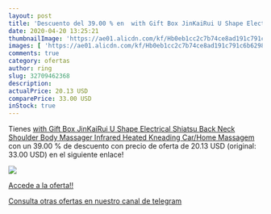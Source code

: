 ```yaml
---
layout: post
title: 'Descuento del 39.00 % en  with Gift Box JinKaiRui U Shape Electri'
date: 2020-04-20 13:25:21
thumbnailImage: 'https://ae01.alicdn.com/kf/Hb0eb1cc2c7b74ce8ad191c791c6b6298t/-with-Gift-Box-JinKaiRui-U-Shape-Electrical-Shiatsu-Back-Neck-Shoulder-Body-Massager-Infrared-Heated.jpg_350x350._SL200_.jpg'
images: [ 'https://ae01.alicdn.com/kf/Hb0eb1cc2c7b74ce8ad191c791c6b6298t/-with-Gift-Box-JinKaiRui-U-Shape-Electrical-Shiatsu-Back-Neck-Shoulder-Body-Massager-Infrared-Heated.jpg_350x350._SL200_.jpg' ]
comments: true
category: ofertas
author: ring
slug: 32709462368
description:
actualPrice: 20.13 USD
comparePrice: 33.00 USD
inStock: true
---
```


Tienes [ with Gift Box JinKaiRui U Shape Electrical Shiatsu Back Neck Shoulder Body Massager Infrared Heated Kneading Car/Home Massagem](https://www.amazon.com/dp/32709462368/?tag=redken08-20) con un 39.00 % de descuento con precio de oferta de 20.13 USD (original: 33.00 USD) en el siguiente enlace!

[![](https://ae01.alicdn.com/kf/Hb0eb1cc2c7b74ce8ad191c791c6b6298t/-with-Gift-Box-JinKaiRui-U-Shape-Electrical-Shiatsu-Back-Neck-Shoulder-Body-Massager-Infrared-Heated.jpg_350x350._SL200_.jpg)](https://www.amazon.com/dp/32709462368/?tag=redken08-20)

[Accede a la oferta!!](https://www.amazon.com/dp/32709462368/?tag=redken08-20)

[Consulta otras ofertas en nuestro canal de telegram](https://t.me/s/ofertas25)
